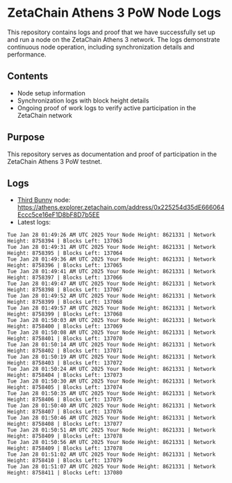 # ZetaChain Athens 3 PoW Node Logs
This repository contains logs and proof that we have successfully set up and run a node on the ZetaChain Athens 3 network. The logs demonstrate continuous node operation, including synchronization details and performance.

## Contents
- Node setup information
- Synchronization logs with block height details
- Ongoing proof of work logs to verify active participation in the ZetaChain network

## Purpose
This repository serves as documentation and proof of participation in the ZetaChain Athens 3 PoW testnet.

## Logs

- [Third Bunny](https://thirdbunny.xyz/) node: https://athens.explorer.zetachain.com/address/0x225254d35dE666064Eccc5ce16eF1D8bF8D7b5EE
- Latest logs:
```
Tue Jan 28 01:49:26 AM UTC 2025 Your Node Height: 8621331 | Network Height: 8758394 | Blocks Left: 137063
Tue Jan 28 01:49:31 AM UTC 2025 Your Node Height: 8621331 | Network Height: 8758395 | Blocks Left: 137064
Tue Jan 28 01:49:36 AM UTC 2025 Your Node Height: 8621331 | Network Height: 8758396 | Blocks Left: 137065
Tue Jan 28 01:49:41 AM UTC 2025 Your Node Height: 8621331 | Network Height: 8758397 | Blocks Left: 137066
Tue Jan 28 01:49:47 AM UTC 2025 Your Node Height: 8621331 | Network Height: 8758398 | Blocks Left: 137067
Tue Jan 28 01:49:52 AM UTC 2025 Your Node Height: 8621331 | Network Height: 8758399 | Blocks Left: 137068
Tue Jan 28 01:49:57 AM UTC 2025 Your Node Height: 8621331 | Network Height: 8758399 | Blocks Left: 137068
Tue Jan 28 01:50:03 AM UTC 2025 Your Node Height: 8621331 | Network Height: 8758400 | Blocks Left: 137069
Tue Jan 28 01:50:08 AM UTC 2025 Your Node Height: 8621331 | Network Height: 8758401 | Blocks Left: 137070
Tue Jan 28 01:50:14 AM UTC 2025 Your Node Height: 8621331 | Network Height: 8758402 | Blocks Left: 137071
Tue Jan 28 01:50:19 AM UTC 2025 Your Node Height: 8621331 | Network Height: 8758403 | Blocks Left: 137072
Tue Jan 28 01:50:24 AM UTC 2025 Your Node Height: 8621331 | Network Height: 8758404 | Blocks Left: 137073
Tue Jan 28 01:50:30 AM UTC 2025 Your Node Height: 8621331 | Network Height: 8758405 | Blocks Left: 137074
Tue Jan 28 01:50:35 AM UTC 2025 Your Node Height: 8621331 | Network Height: 8758406 | Blocks Left: 137075
Tue Jan 28 01:50:40 AM UTC 2025 Your Node Height: 8621331 | Network Height: 8758407 | Blocks Left: 137076
Tue Jan 28 01:50:46 AM UTC 2025 Your Node Height: 8621331 | Network Height: 8758408 | Blocks Left: 137077
Tue Jan 28 01:50:51 AM UTC 2025 Your Node Height: 8621331 | Network Height: 8758409 | Blocks Left: 137078
Tue Jan 28 01:50:56 AM UTC 2025 Your Node Height: 8621331 | Network Height: 8758409 | Blocks Left: 137078
Tue Jan 28 01:51:02 AM UTC 2025 Your Node Height: 8621331 | Network Height: 8758410 | Blocks Left: 137079
Tue Jan 28 01:51:07 AM UTC 2025 Your Node Height: 8621331 | Network Height: 8758411 | Blocks Left: 137080
```
